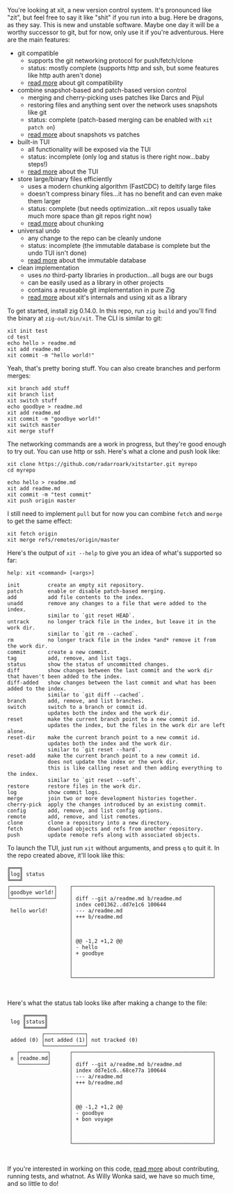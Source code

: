 You're looking at xit, a new version control system. It's pronounced like "zit", but feel free to say it like "shit" if you run into a bug. Here be dragons, as they say. This is new and unstable software. Maybe one day it will be a worthy successor to git, but for now, only use it if you're adventurous. Here are the main features:

* git compatible
  * supports the git networking protocol for push/fetch/clone
  * status: mostly complete (supports http and ssh, but some features like http auth aren't done)
  * [read more](docs/compat.md) about git compatibility
* combine snapshot-based and patch-based version control
  * merging and cherry-picking uses patches like Darcs and Pijul
  * restoring files and anything sent over the network uses snapshots like git
  * status: complete (patch-based merging can be enabled with `xit patch on`)
  * [read more](docs/patch.md) about snapshots vs patches
* built-in TUI
  * all functionality will be exposed via the TUI
  * status: incomplete (only log and status is there right now...baby steps!)
  * [read more](docs/tui.md) about the TUI
* store large/binary files efficiently
  * uses a modern chunking algorithm (FastCDC) to deltify large files
  * doesn't compress binary files...it has no benefit and can even make them larger
  * status: complete (but needs optimization...xit repos usually take much more space than git repos right now)
  * [read more](docs/chunk.md) about chunking
* universal undo
  * any change to the repo can be cleanly undone
  * status: incomplete (the immutable database is complete but the undo TUI isn't done)
  * [read more](docs/db.md) about the immutable database
* clean implementation
  * uses *no* third-party libraries in production...all bugs are our bugs
  * can be easily used as a library in other projects
  * contains a reuseable git implementation in pure Zig
  * [read more](docs/lib.md) about xit's internals and using xit as a library

To get started, install zig 0.14.0. In this repo, run `zig build` and you'll find the binary at `zig-out/bin/xit`. The CLI is similar to git:

```
xit init test
cd test
echo hello > readme.md
xit add readme.md
xit commit -m "hello world!"
```

Yeah, that's pretty boring stuff. You can also create branches and perform merges:

```
xit branch add stuff
xit branch list
xit switch stuff
echo goodbye > readme.md
xit add readme.md
xit commit -m "goodbye world!"
xit switch master
xit merge stuff
```

The networking commands are a work in progress, but they're good enough to try out. You can use http or ssh. Here's what a clone and push look like:

```
xit clone https://github.com/radarroark/xitstarter.git myrepo
cd myrepo

echo hello > readme.md
xit add readme.md
xit commit -m "test commit"
xit push origin master
```

I still need to implement `pull` but for now you can combine `fetch` and `merge` to get the same effect:

```
xit fetch origin
xit merge refs/remotes/origin/master
```

Here's the output of `xit --help` to give you an idea of what's supported so far:

```
help: xit <command> [<args>]

init         create an empty xit repository.
patch        enable or disable patch-based merging.
add          add file contents to the index.
unadd        remove any changes to a file that were added to the index.
             similar to `git reset HEAD`.
untrack      no longer track file in the index, but leave it in the work dir.
             similar to `git rm --cached`.
rm           no longer track file in the index *and* remove it from the work dir.
commit       create a new commit.
tag          add, remove, and list tags.
status       show the status of uncommitted changes.
diff         show changes between the last commit and the work dir that haven't been added to the index.
diff-added   show changes between the last commit and what has been added to the index.
             similar to `git diff --cached`.
branch       add, remove, and list branches.
switch       switch to a branch or commit id.
             updates both the index and the work dir.
reset        make the current branch point to a new commit id.
             updates the index, but the files in the work dir are left alone.
reset-dir    make the current branch point to a new commit id.
             updates both the index and the work dir.
             similar to `git reset --hard`.
reset-add    make the current branch point to a new commit id.
             does not update the index or the work dir.
             this is like calling reset and then adding everything to the index.
             similar to `git reset --soft`.
restore      restore files in the work dir.
log          show commit logs.
merge        join two or more development histories together.
cherry-pick  apply the changes introduced by an existing commit.
config       add, remove, and list config options.
remote       add, remove, and list remotes.
clone        clone a repository into a new directory.
fetch        download objects and refs from another repository.
push         update remote refs along with associated objects.
```

To launch the TUI, just run `xit` without arguments, and press `q` to quit it. In the repo created above, it'll look like this:

```
╔═══╗                                                               
║log║ status                                                        
╚═══╝                                                               
┌──────────────┐    ┌─────────────────────────────────────────────┐ 
│goodbye world!│    │                                             │ 
└──────────────┘    │ diff --git a/readme.md b/readme.md          │ 
                    │ index ce01362..dd7e1c6 100644               │ 
 hello world!       │ --- a/readme.md                             │ 
                    │ +++ b/readme.md                             │ 
                    │                                             │ 
                    │                                             │ 
                    │                                             │ 
                    │ @@ -1,2 +1,2 @@                             │ 
                    │ - hello                                     │ 
                    │ + goodbye                                   │ 
                    │                                             │ 
                    │                                             │ 
                    │                                             │ 
                    └─────────────────────────────────────────────┘ 
                                                                    
 
```

Here's what the status tab looks like after making a change to the file:

```
     ╔══════╗                                                                
 log ║status║                                                                
     ╚══════╝                                                                
           ┌─────────────┐                                                   
 added (0) │not added (1)│ not tracked (0)                                   
           └─────────────┘                                                   
   ┌─────────┐      ┌─────────────────────────────────────────────┐          
 ± │readme.md│      │                                             │          
   └─────────┘      │ diff --git a/readme.md b/readme.md          │          
                    │ index dd7e1c6..68ce77a 100644               │          
                    │ --- a/readme.md                             │          
                    │ +++ b/readme.md                             │          
                    │                                             │          
                    │                                             │          
                    │                                             │          
                    │ @@ -1,2 +1,2 @@                             │          
                    │ - goodbye                                   │          
                    │ + bon voyage                                │          
                    │                                             │          
                    │                                             │          
                    │                                             │          
                    └─────────────────────────────────────────────┘          
                                                                             
 
```

If you're interested in working on this code, [read more](docs/dev.md) about contributing, running tests, and whatnot. As Willy Wonka said, we have so much time, and so little to do!
